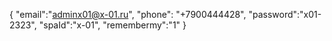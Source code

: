 {
    "email":"adminx01@x-01.ru",
      "phone": "+7900444428",
    "password":"x01-2323",
     "spaId":"x-01",
    "remembermy":"1"
}
